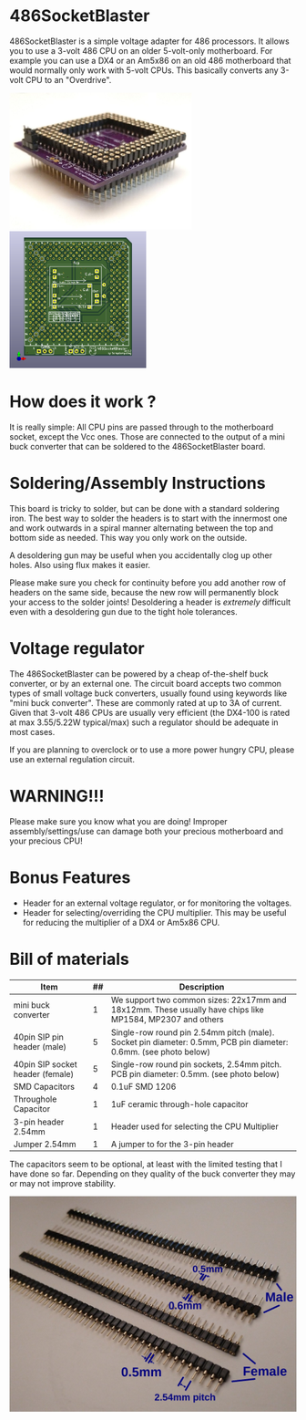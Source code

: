 # 486SocketBlaster

486SocketBlaster is a simple voltage adapter for 486 processors. It allows you
to use a 3-volt 486 CPU on an older 5-volt-only motherboard. For example you
can use a DX4 or an Am5x86 on an old 486 motherboard that would normally only
work with 5-volt CPUs. This basically converts any 3-volt CPU to an "Overdrive".

<img src='img/486SocketBlaster_rev0.1.jpg' alt='486SocketBlaster Rev0.1 on a purple PCB' height=240>

<img src='img/486SocketBlaster_pcb.png' alt='486SocketBlaster PCB' height=240>

# How does it work ?

It is really simple: All CPU pins are passed through to the motherboard socket,
except the Vcc ones. Those are connected to the output of a mini buck converter
that can be soldered to the 486SocketBlaster board.

# Soldering/Assembly Instructions

This board is tricky to solder, but can be done with a standard soldering iron.
The best way to solder the headers is to start with the innermost one and work
outwards in a spiral manner alternating between the top and bottom side as
needed. This way you only work on the outside.

A desoldering gun may be useful when you accidentally clog up other holes.
Also using flux makes it easier.

Please make sure you check for continuity before you add another row of headers
on the same side, because the new row will permanently block your access to the
solder joints! Desoldering a header is *extremely* difficult even with a
desoldering gun due to the tight hole tolerances.

# Voltage regulator

The 486SocketBlaster can be powered by a cheap of-the-shelf buck converter, or
by an external one. The circuit board accepts two common types of small voltage
buck converters, usually found using keywords like "mini buck converter".
These are commonly rated at up to 3A of current. Given that 3-volt 486 CPUs are
usually very efficient (the DX4-100 is rated at max 3.55/5.22W typical/max) such
a regulator should be adequate in most cases.

If you are planning to overclock or to use a more power hungry CPU, please use
an external regulation circuit.

# WARNING!!!

Please make sure you know what you are doing!
Improper assembly/settings/use can damage both your precious motherboard and your precious CPU!

# Bonus Features

- Header for an external voltage regulator, or for monitoring the voltages.
- Header for selecting/overriding the CPU multiplier. This may be useful for
reducing the multiplier of a DX4 or Am5x86 CPU.

# Bill of materials

Item                            | ##  | Description
--------------------------------|-----|--------------------------------------------------------
mini buck converter             | 1   | We support two common sizes: 22x17mm and 18x12mm. These usually have chips like MP1584, MP2307 and others
40pin SIP pin header (male)     | 5   | Single-row round pin 2.54mm pitch (male). Socket pin diameter: 0.5mm, PCB pin diameter: 0.6mm. (see photo below)
40pin SIP socket header (female)| 5   | Single-row round pin sockets, 2.54mm pitch. PCB pin diameter: 0.5mm. (see photo below) 
SMD Capacitors                  | 4   | 0.1uF SMD 1206
Throughole Capacitor            | 1   | 1uF ceramic through-hole capacitor
3-pin header 2.54mm             | 1   | Header used for selecting the CPU Multiplier
Jumper 2.54mm                   | 1   | A jumper to for the 3-pin header

The capacitors seem to be optional, at least with the limited testing that I
have done so far. Depending on they quality of the buck converter they may
or may not improve stability.

![headers](img/headers.jpg)

